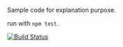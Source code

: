 Sample code for explanation purpose.

run with `npm test`.

[![Build Status](https://travis-ci.org/slyg/promises-flow-test.png?branch=master)](https://travis-ci.org/slyg/promises-flow-test)
